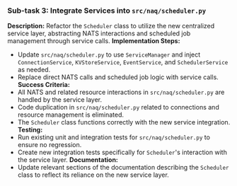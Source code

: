 ### Sub-task 3: Integrate Services into `src/naq/scheduler.py`
**Description:** Refactor the `Scheduler` class to utilize the new centralized service layer, abstracting NATS interactions and scheduled job management through service calls.
**Implementation Steps:**
- Update `src/naq/scheduler.py` to use `ServiceManager` and inject `ConnectionService`, `KVStoreService`, `EventService`, and `SchedulerService` as needed.
- Replace direct NATS calls and scheduled job logic with service calls.
**Success Criteria:**
- All NATS and related resource interactions in `src/naq/scheduler.py` are handled by the service layer.
- Code duplication in `src/naq/scheduler.py` related to connections and resource management is eliminated.
- The `Scheduler` class functions correctly with the new service integration.
**Testing:**
- Run existing unit and integration tests for `src/naq/scheduler.py` to ensure no regression.
- Create new integration tests specifically for `Scheduler`'s interaction with the service layer.
**Documentation:**
- Update relevant sections of the documentation describing the `Scheduler` class to reflect its reliance on the new service layer.